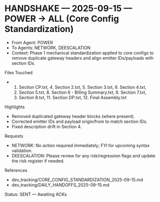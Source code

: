 # HANDSHAKE — 2025-09-15 — POWER → ALL (Core Config Standardization)

- From Agent: POWER
- To Agents: NETWORK, DEESCALATION
- Context: Phase 1 mechanical standardization applied to core configs to remove duplicate gateway headers and align emitter IDs/payloads with section IDs.

Files Touched
- 1. Section CP.txt, 4. Section 2.txt, 5. Section 3.txt, 6. Section 4.txt,
  7. Section 5.txt, 8. Section 6 - Billing Summary.txt, 9. Section 7.txt,
  10. Section 8.txt, 11. Section DP.txt, 12. Final Assembly.txt

Highlights
- Removed duplicated gateway header blocks (where present).
- Corrected emitter IDs and payload origin/from to match section IDs.
- Fixed description drift in Section 4.

Requests
- NETWORK: No action required immediately; FYI for upcoming syntax validation.
- DEESCALATION: Please review for any risk/regression flags and update the risk register if needed.

References
- dev_tracking/CORE_CONFIG_STANDARDIZATION_2025-09-15.md
- dev_tracking/DAILY_HANDOFFS_2025-09-15.md

Status: SENT — Awaiting ACKs

